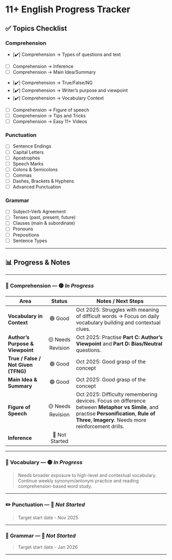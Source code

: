 # 11+ English Progress Tracker

## ✅ Topics Checklist

### Comprehension
- [✔️] Comprehension → Types of questions and text
- [ ] Comprehension → Inference  
- [ ] Comprehension → Main Idea/Summary 
- [✔️] Comprehension → True/False/NG 
- [✔️] Comprehension → Writer’s purpose and viewpoint  
- [✔️] Comprehension → Vocabulary Context
- [ ] Comprehension → Figure of speech
- [ ] Comprehension → Tips and Tricks
- [ ] Comprehension → Easy 11+ Videos 

### Punctuation
- [ ] Sentence Endings 
- [ ] Capital Letters 
- [ ] Apostrophes  
- [ ] Speech Marks  
- [ ] Colons & Semicolons  
- [ ] Commas
- [ ] Dashes, Brackets & Hyphens
- [ ] Advanced Punctuation

### Grammar
- [ ] Subject–Verb Agreement  
- [ ] Tenses (past, present, future)  
- [ ] Clauses (main & subordinate)  
- [ ] Pronouns  
- [ ] Prepositions  
- [ ] Sentence Types 

---

## 📊 Progress & Notes

---

### 📘 **Comprehension** — 🟡 *In Progress*

| Area | Status | Notes / Next Steps |
|------|:-------:|-------------------|
| **Vocabulary in Context** | 🟢 Good | Oct 2025: Struggles with meaning of difficult words → Focus on daily vocabulary building and contextual clues. |
| **Author’s Purpose & Viewpoint** | 🟡 Needs Revision | Oct 2025: Practise **Part C: Author’s Viewpoint** and **Part D: Bias/Neutral** questions. |
| **True / False / Not Given (TFNG)** | 🟢 Good | Oct 2025: Good grasp of the concept |
| **Main Idea & Summary** | 🟢 Good | Oct 2025: Good grasp of the concept |
| **Figure of Speech** | 🟡 Needs Revision | Oct 2025: Difficulty remembering devices. Focus on difference between **Metaphor vs Simile**, and practise **Personification**, **Rule of Three**, **Imagery**. Needs more reinforcement drills. |
| **Inference** | 🔴 Not Started |  |
---

### 🧩 **Vocabulary** — 🟡 *In Progress*

> Needs broader exposure to high-level and contextual vocabulary.  
> Continue weekly synonym/antonym practice and reading comprehension-based word study.

---

### ✏️ **Punctuation** — 🔴 *Not Started*

> Target start date - Nov 2025  


---

### 🧠 **Grammar** — 🔴 *Not Started*

> Target start date - Jan 2026

--- 
